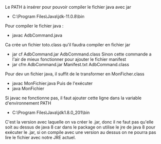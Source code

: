 Le PATH à insérer pour pouvoir compiler le fichier java avec jar
- C:\Program Files\Java\jdk-11.0.8\bin

Pour compiler le fichier java : 
- javac AdbCommand.java

Ca crée un fichier toto.class qu'il faudra compiler en fichier jar
- jar cf AdbCommand.jar AdbCommand.class
Sinon cette commande a l'air de mieux fonctionner pour ajouter le fichier manifest
- jar cfm AdbCommand.jar Manifest.txt AdbCommand.class

Pour dev un fichier java, il suffit de le transformer en MonFicher.class
- javac MonFichier.java
Puis de l'exécuter 
- java MonFichier

Si javac ne fonctionne pas, il faut ajouter cette ligne dans la variable d'environnement PATH
- C:\Program Files\Java\jdk1.8.0_201\bin

C'est la version avec laquelle on va créer le .jar, donc il ne faut pas qu'elle soit au dessus de java 8 car dans le package on utilise le jre de java 8 pour exécuter le .jar, si on compile avec une version au dessus on ne pourra pas lire le fichier avec notre JRE actuel.